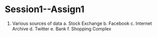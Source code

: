 # Session1--Assign1
1. Various sources of data
a. Stock Exchange
b. Facebook
c. Internet Archive
d. Twitter
e. Bank
f. Shopping Complex
